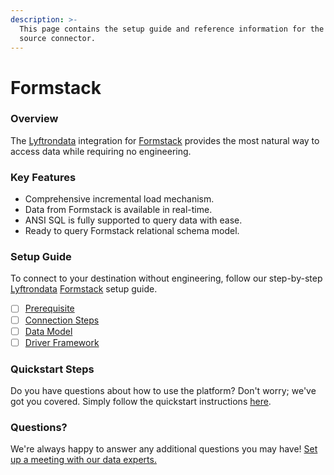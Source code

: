 ```yaml
---
description: >-
  This page contains the setup guide and reference information for the Formstack
  source connector.
---
```


# Formstack

### Overview

The [Lyftrondata](https://www.lyftrondata.com/) integration for [Formstack](None/) provides the most natural way to access data while requiring no engineering.

### Key Features

* Comprehensive incremental load mechanism.
* Data from Formstack is available in real-time.
* ANSI SQL is fully supported to query data with ease.
* Ready to query Formstack relational schema model.

### Setup Guide

To connect to your destination without engineering, follow our step-by-step [Lyftrondata](https://www.lyftrondata.com/) [Formstack](None/) setup guide.

* [ ] [Prerequisite](prerequisite.md)
* [ ] [Connection Steps](connection-steps.md)
* [ ] [Data Model](data-model/erd.md)
* [ ] [Driver Framework](driver-framework/)

### Quickstart Steps

Do you have questions about how to use the platform? Don't worry; we've got you covered. Simply follow the quickstart instructions [here](../../).

### Questions? <a href="#questions" id="questions"></a>

We're always happy to answer any additional questions you may have! [Set up a meeting with our data experts.](https://www.lyftrondata.com/book-a-meeting/)

